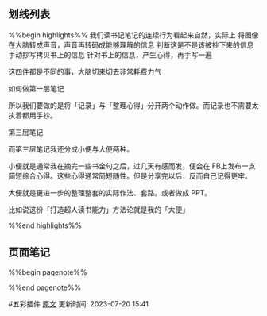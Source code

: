 ## 划线列表
%%begin highlights%%
我们读书记笔记的连续行为看起来自然，实际上
将图像在大脑转成声音，声音再转码成能够理解的信息
判断这是不是该被抄下来的信息
手动抄写拷贝书上的信息
针对书上的信息，产生心得，再手写一遍

这四件都是不同的事，大脑切来切去非常耗费力气

如何做第一层笔记

所以我们要做的是将「记录」与「整理心得」分开两个动作做。而记录也不需要太执着都用手抄。

第三层笔记

而第三层笔记我还分成小便与大便两种。

小便就是通常我在摘完一些书金句之后，过几天有感而发，便会在 FB上发布一点简短综合心得。这些心得通常简短随性。但是分享完以后，反而自己记得更牢。

大便就是更进一步的整理整套的实际作法、套路。或者做成 PPT。

比如说这份「打造超人读书能力」方法论就是我的「大便」

%%end highlights%%

## 页面笔记
%%begin pagenote%%

%%end pagenote%%

 #五彩插件 [原文](https://github.com/xdite/learn-hack/blob/master/13.md)
更新时间: 2023-07-20 15:41